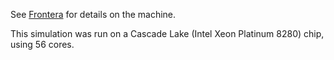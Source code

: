 See [Frontera](https://www.tacc.utexas.edu/systems/frontera) for
details on the machine.

This simulation was run on a Cascade Lake (Intel Xeon Platinum 8280)
chip, using 56 cores.
